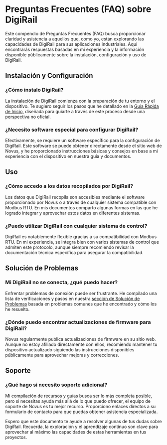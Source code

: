 # Preguntas Frecuentes (FAQ) sobre DigiRail

Este compendio de Preguntas Frecuentes (FAQ) busca proporcionar claridad y asistencia a aquellos que, como yo, están explorando las capacidades de DigiRail para sus aplicaciones industriales. Aquí encontrarás respuestas basadas en mi experiencia y la información disponible públicamente sobre la instalación, configuración y uso de DigiRail.

## Instalación y Configuración

### ¿Cómo instalo DigiRail?

La instalación de DigiRail comienza con la preparación de tu entorno y el dispositivo. Te sugiero seguir los pasos que he detallado en la [Guía Rápida de Inicio](https://github.com/AgustinMadygraf/DigiRail/blob/main/DOCS/quickguide.md), diseñada para guiarte a través de este proceso desde una perspectiva no oficial.

### ¿Necesito software especial para configurar DigiRail?

Efectivamente, se requiere un software específico para la configuración de DigiRail. Este software se puede obtener directamente desde el sitio web de Novus, y he proporcionado instrucciones básicas y consejos en base a mi experiencia con el dispositivo en nuestra guía y documentos.

## Uso

### ¿Cómo accedo a los datos recopilados por DigiRail?

Los datos que DigiRail recopila son accesibles mediante el software proporcionado por Novus o a través de cualquier sistema compatible con Modbus RTU. En mis documentos comparto algunas formas en las que he logrado integrar y aprovechar estos datos en diferentes sistemas.

### ¿Puedo utilizar DigiRail con cualquier sistema de control?

DigiRail es notablemente flexible gracias a su compatibilidad con Modbus RTU. En mi experiencia, se integra bien con varios sistemas de control que admiten este protocolo, aunque siempre recomiendo revisar la documentación técnica específica para asegurar la compatibilidad.

## Solución de Problemas

### Mi DigiRail no se conecta, ¿qué puedo hacer?

Enfrentar problemas de conexión puede ser frustrante. He compilado una lista de verificaciones y pasos en nuestra [sección de Solución de Problemas](https://github.com/AgustinMadygraf/DigiRail/blob/main/DOCS/troubleshooting.md) basada en problemas comunes que he encontrado y cómo los he resuelto.

### ¿Dónde puedo encontrar actualizaciones de firmware para DigiRail?

Novus regularmente publica actualizaciones de firmware en su sitio web. Aunque no estoy afiliado directamente con ellos, recomiendo mantener tu dispositivo actualizado siguiendo las instrucciones disponibles públicamente para aprovechar mejoras y correcciones.

## Soporte

### ¿Qué hago si necesito soporte adicional?

Mi compilación de recursos y guías busca ser lo más completa posible, pero si necesitas ayuda más allá de lo que puedo ofrecer, el equipo de soporte de Novus es tu mejor recurso. Proporciono enlaces directos a su formulario de contacto para que puedas obtener asistencia especializada.

Espero que este documento te ayude a resolver algunas de tus dudas sobre DigiRail. Recuerda, la exploración y el aprendizaje continuo son clave para aprovechar al máximo las capacidades de estas herramientas en tus proyectos.